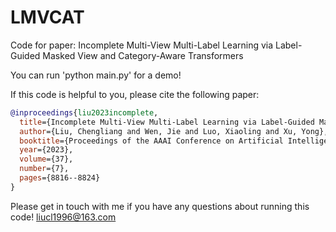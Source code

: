 # LMVCAT
Code for paper: Incomplete Multi-View Multi-Label Learning via Label-Guided Masked View and Category-Aware Transformers


You can run 'python main.py' for a demo!

If this code is helpful to you, please cite the following paper:
```bibtex
@inproceedings{liu2023incomplete,
  title={Incomplete Multi-View Multi-Label Learning via Label-Guided Masked View- and Category-Aware Transformers},
  author={Liu, Chengliang and Wen, Jie and Luo, Xiaoling and Xu, Yong},
  booktitle={Proceedings of the AAAI Conference on Artificial Intelligence},
  year={2023},
  volume={37},
  number={7},
  pages={8816--8824}
}
```


Please get in touch with me if you have any questions about running this code!
liucl1996@163.com
